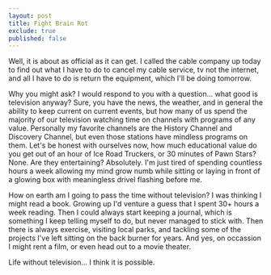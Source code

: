 ```yaml
---
layout: post
title: Fight Brain Rot
exclude: true
published: false
---
```


Well, it is about as official as it can get. I called the cable company up today to find out what I have to do to cancel my cable service, tv not the internet, and all I have to do is return the equipment, which I'll be doing tomorrow.

Why you might ask? I would respond to you with a question... what good is television anyway? Sure, you have the news, the weather, and in general the ability to keep current on current events, but how many of us spend the majority of our television watching time on channels with programs of any value. Personally my favorite channels are the History Channel and Discovery Channel, but even those stations have mindless programs on them. Let's be honest with ourselves now, how much educational value do you get out of an hour of Ice Road Truckers, or 30 minutes of Pawn Stars? None. Are they entertaining? Absolutely. I'm just tired of spending countless hours a week allowing my mind grow numb while sitting or laying in front of a glowing box with meaningless drivel flashing before me.

How on earth am I going to pass the time without television? I was thinking I might read a book. Growing up I'd venture a guess that I spent 30+ hours a week reading. Then I could always start keeping a journal, which is something I keep telling myself to do, but never managed to stick with. Then there is always exercise, visiting local parks, and tackling some of the projects I've left sitting on the back burner for years. And yes, on occassion I might rent a film, or even head out to a movie theater.

Life without television... I think it is possible.